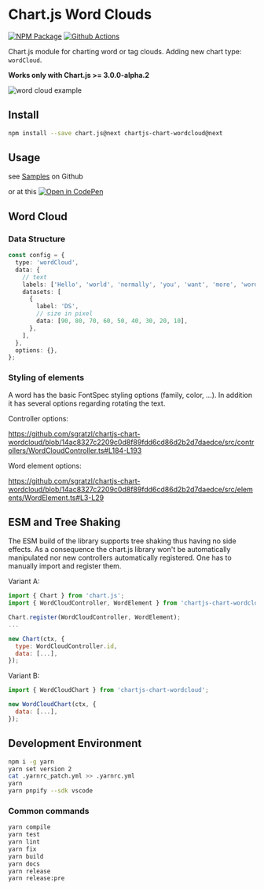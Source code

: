# Chart.js Word Clouds

[![NPM Package][npm-image]][npm-url] [![Github Actions][github-actions-image]][github-actions-url]

Chart.js module for charting word or tag clouds. Adding new chart type: `wordCloud`.

**Works only with Chart.js >= 3.0.0-alpha.2**

![word cloud example](https://user-images.githubusercontent.com/4129778/88903326-cbb55a80-d253-11ea-9fb3-ecca1e1ef67f.png)

## Install

```bash
npm install --save chart.js@next chartjs-chart-wordcloud@next
```

## Usage

see [Samples](https://github.com/sgratzl/chartjs-chart-wordcloud/tree/master/samples) on Github

or at this [![Open in CodePen][codepen]](https://codepen.io/sgratzl/pen/WNwzYgy)

## Word Cloud

### Data Structure

```ts
const config = {
  type: 'wordCloud',
  data: {
    // text
    labels: ['Hello', 'world', 'normally', 'you', 'want', 'more', 'words', 'than', 'this'],
    datasets: [
      {
        label: 'DS',
        // size in pixel
        data: [90, 80, 70, 60, 50, 40, 30, 20, 10],
      },
    ],
  },
  options: {},
};
```

### Styling of elements

A word has the basic FontSpec styling options (family, color, ...). In addition it has several options regarding rotating the text.

Controller options:

https://github.com/sgratzl/chartjs-chart-wordcloud/blob/14ac8327c2209c0d8f89fdd6cd86d2b2d7daedce/src/controllers/WordCloudController.ts#L184-L193

Word element options:

https://github.com/sgratzl/chartjs-chart-wordcloud/blob/14ac8327c2209c0d8f89fdd6cd86d2b2d7daedce/src/elements/WordElement.ts#L3-L29

## ESM and Tree Shaking

The ESM build of the library supports tree shaking thus having no side effects. As a consequence the chart.js library won't be automatically manipulated nor new controllers automatically registered. One has to manually import and register them.

Variant A:

```js
import { Chart } from 'chart.js';
import { WordCloudController, WordElement } from 'chartjs-chart-wordcloud';

Chart.register(WordCloudController, WordElement);
...

new Chart(ctx, {
  type: WordCloudController.id,
  data: [...],
});
```

Variant B:

```js
import { WordCloudChart } from 'chartjs-chart-wordcloud';

new WordCloudChart(ctx, {
  data: [...],
});
```

## Development Environment

```sh
npm i -g yarn
yarn set version 2
cat .yarnrc_patch.yml >> .yarnrc.yml
yarn
yarn pnpify --sdk vscode
```

### Common commands

```sh
yarn compile
yarn test
yarn lint
yarn fix
yarn build
yarn docs
yarn release
yarn release:pre
```

[mit-image]: https://img.shields.io/badge/License-MIT-yellow.svg
[mit-url]: https://opensource.org/licenses/MIT
[npm-image]: https://badge.fury.io/js/chartjs-chart-wordcloud.svg
[npm-url]: https://npmjs.org/package/chartjs-chart-wordcloud
[github-actions-image]: https://github.com/sgratzl/chartjs-chart-wordcloud/workflows/ci/badge.svg
[github-actions-url]: https://github.com/sgratzl/chartjs-chart-wordcloud/actions
[codepen]: https://img.shields.io/badge/CodePen-open-blue?logo=codepen
